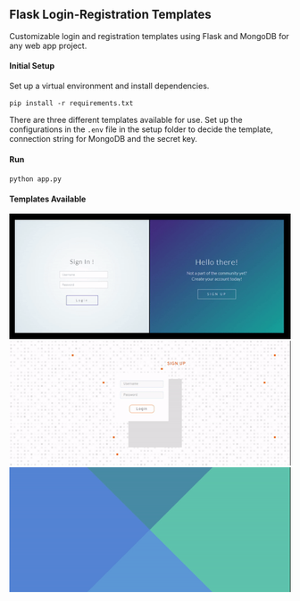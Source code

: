 ## Flask Login-Registration Templates 
Customizable login and registration templates using Flask and MongoDB for any web app project.

#### Initial Setup

Set up a virtual environment and install dependencies.
```
pip install -r requirements.txt
```
There are three different templates available for use. Set up the configurations in the `.env` file in the setup folder to decide the template, connection string for MongoDB and the secret key.<br>

#### Run 
```
python app.py
```

#### Templates Available

![Template1](docs/template1.gif)
![Template2](docs/template2.gif)
![Template3](docs/template3.gif)


